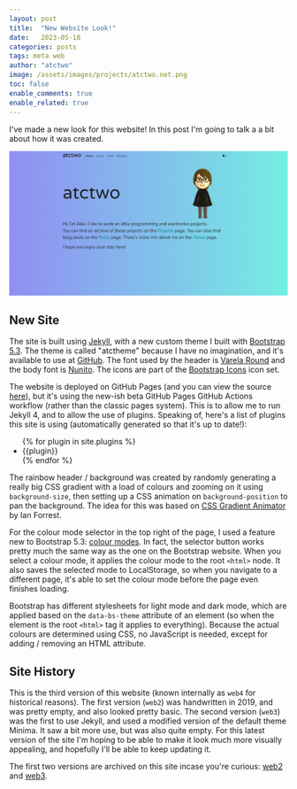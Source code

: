 ```yaml
---
layout: post
title:  "New Website Look!"
date:   2023-05-18
categories: posts
tags: meta web
author: "atctwo"
image: /assets/images/projects/atctwo.net.png
toc: false
enable_comments: true
enable_related: true
---
```


I've made a new look for this website!  In this post I'm going to talk a a bit about how it was created.

![A screenshot of the homepage of the new website](/assets/images/projects/atctwo.net.png)

## New Site

The site is built using [Jekyll](https://jekyllrb.com/), with a new custom theme I built with [Bootstrap 5.3](https://getbootstrap.com/docs/5.3/getting-started/introduction/).  The theme is called "atctheme" because I have no imagination, and it's available to use at [GitHub](https://github.com/atctwo/atctheme).  The font used by the header is [Varela Round](https://fonts.google.com/specimen/Varela+Round) and the body font is [Nunito](https://fonts.google.com/specimen/Nunito).  The icons are part of the [Bootstrap Icons](https://icons.getbootstrap.com/) icon set.

The website is deployed on GitHub Pages (and you can view the source [here](https://github.com/atctwo/atctwo.github.io)), but it's using the new-ish beta GitHub Pages GitHub Actions workflow (rather than the classic pages system).  This is to allow me to run Jekyll 4, and to allow the use of plugins.  Speaking of, here's a list of plugins this site is using (automatically generated so that it's up to date!):

<ul>
{% for plugin in site.plugins %}
<li>{{plugin}}</li>
{% endfor %}
</ul>

The rainbow header / background was created by randomly generating a really big CSS gradient with a load of colours and zooming on it using `background-size`, then setting up a CSS animation on `background-position` to pan the background.  The idea for this was based on [CSS Gradient Animator](https://www.gradient-animator.com/) by Ian Forrest.

For the colour mode selector in the top right of the page, I used a feature new to Bootstrap 5.3: [colour modes](https://getbootstrap.com/docs/5.3/customize/color-modes/).  In fact, the selector button works pretty much the same way as the one on the Bootstrap website.  When you select a colour mode, it applies the colour mode to the root `<html>` node.  It also saves the selected mode to LocalStorage, so when you navigate to a different page, it's able to set the colour mode before the page even finishes loading.  

Bootstrap has different stylesheets for light mode and dark mode, which are applied based on the `data-bs-theme` attribute of an element (so when the element is the root `<html>` tag it applies to everything).  Because the actual colours are determined using CSS, no JavaScript is needed, except for adding / removing an HTML attribute.

## Site History
This is the third version of this website (known internally as `web4` for historical reasons).  The first version (`web2`) was handwritten in 2019, and was pretty empty, and also looked pretty basic.  The second version (`web3`) was the first to use Jekyll, and used a modified version of the default theme Minima.  It saw a bit more use, but was also quite empty.  For this latest version of the site I'm hoping to be able to make it look much more visually appealing, and hopefully I'll be able to keep updating it.

The first two versions are archived on this site incase you're curious: [web2](/projects/web2/index.html) and [web3](/projects/web3/index.html).